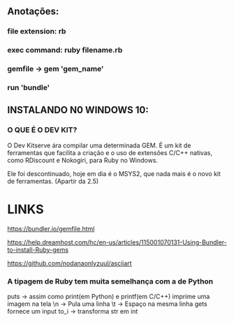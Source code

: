 
## Anotações:


### file extension: rb
### exec command: ruby filename.rb
### gemfile -> gem 'gem_name'
### run 'bundle'

## INSTALANDO N0 WINDOWS 10:

### O QUE É O DEV KIT?

O Dev Kitserve ára compilar uma determinada GEM.
É um kit de ferramentas que facilita a criação e o uso de 
extensões C/C++ nativas, como RDiscount e Nokogiri, para
Ruby no Windows.

Ele foi descontinuado, hoje em dia é o MSYS2, que nada
mais é o novo kit de ferramentas. (Apartir da 2.5)

# LINKS

https://bundler.io/gemfile.html

https://help.dreamhost.com/hc/en-us/articles/115001070131-Using-Bundler-to-install-Ruby-gems

https://github.com/nodanaonlyzuul/asciiart



### A tipagem de Ruby tem muita semelhança com a de Python
puts -> assim como print(em Python) e printf(em C/C++) imprime uma imagem na tela
\n -> Pula uma linha
\t -> Espaço na mesma linha
gets fornece um input
to_i -> transforma str em int
